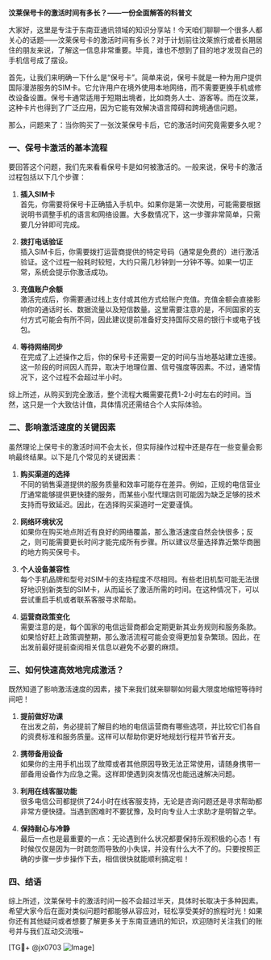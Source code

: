 **汶莱保号卡的激活时间有多长？——一份全面解答的科普文**

大家好，这里是专注于东南亚通讯领域的知识分享站！今天咱们聊聊一个很多人都关心的话题——汶莱保号卡的激活时间有多长？对于计划前往汶莱旅行或者长期居住的朋友来说，了解这一信息非常重要。毕竟，谁也不想到了目的地才发现自己的手机信号成了摆设。

首先，让我们来明确一下什么是“保号卡”。简单来说，保号卡就是一种为用户提供国际漫游服务的SIM卡。它允许用户在境外使用本地网络，而不需要更换手机或修改设备设置。保号卡通常适用于短期出境者，比如商务人士、游客等。而在汶莱，这种卡片也得到了广泛应用，因为它能有效解决语言障碍和跨境通信问题。

那么，问题来了：当你购买了一张汶莱保号卡后，它的激活时间究竟需要多久呢？

### 一、保号卡激活的基本流程

要回答这个问题，我们先来看看保号卡是如何被激活的。一般来说，保号卡的激活过程包括以下几个步骤：

1. **插入SIM卡**  
   首先，你需要将保号卡正确插入手机中。如果你是第一次使用，可能需要根据说明书调整手机的语言和网络设置。大多数情况下，这一步骤非常简单，只需要几分钟即可完成。

2. **拨打电话验证**  
   插入SIM卡后，你需要拨打运营商提供的特定号码（通常是免费的）进行激活验证。这个过程一般耗时较短，大约只需几秒钟到一分钟不等。如果一切正常，系统会提示你激活成功。

3. **充值账户余额**  
   激活完成后，你需要通过线上支付或其他方式给账户充值。充值金额会直接影响你的通话时长、数据流量以及短信数量。这里需要注意的是，不同国家的支付方式可能会有所不同，因此建议提前准备好支持国际交易的银行卡或电子钱包。

4. **等待网络同步**  
   在完成了上述操作之后，你的保号卡还需要一定的时间与当地基站建立连接。这一阶段的时间因人而异，取决于地理位置、信号强度等因素。不过，通常情况下，这个过程不会超过半小时。

综上所述，从购买到完全激活，整个流程大概需要花费1-2小时左右的时间。当然，这只是一个大致估计值，具体情况还需结合个人实际体验。

### 二、影响激活速度的关键因素

虽然理论上保号卡的激活时间不会太长，但实际操作过程中还是存在一些变量会影响最终结果。以下是几个常见的关键因素：

1. **购买渠道的选择**  
   不同的销售渠道提供的服务质量和效率可能存在差异。例如，正规的电信营业厅通常能够提供更快捷的服务，而某些小型代理店则可能因为缺乏足够的技术支持而导致延迟。因此，在选择购买渠道时一定要谨慎。

2. **网络环境状况**  
   如果你在购买地点附近有良好的网络覆盖，那么激活速度自然会快很多；反之，则可能需要更长时间才能完成所有步骤。所以建议尽量选择靠近繁华商圈的地方购买保号卡。

3. **个人设备兼容性**  
   每个手机品牌和型号对SIM卡的支持程度不尽相同。有些老旧机型可能无法很好地识别新类型的SIM卡，从而延长了激活所需的时间。在这种情况下，可以尝试重启手机或者联系客服寻求帮助。

4. **运营商政策变化**  
   需要注意的是，每个国家的电信运营商都会定期更新其业务规则和服务条款。如果恰好赶上政策调整期，那么激活流程可能会变得更加复杂繁琐。因此，在出发前最好提前查阅相关信息以避免不必要的麻烦。

### 三、如何快速高效地完成激活？

既然知道了影响激活速度的因素，接下来我们就来聊聊如何最大限度地缩短等待时间吧！

1. **提前做好功课**  
   在出发之前，务必提前了解目的地的电信运营商有哪些选项，并比较它们各自的资费标准和服务质量。这样可以帮助你更好地规划行程并节省开支。

2. **携带备用设备**  
   如果你的主用手机出现了故障或者其他原因导致无法正常使用，请随身携带一部备用设备作为应急之需。这样即使遇到突发情况也能迅速解决问题。

3. **利用在线客服功能**  
   很多电信公司都提供了24小时在线客服支持，无论是咨询问题还是寻求帮助都非常方便快捷。当遇到困难时不要犹豫，及时向专业人士求助才是明智之举。

4. **保持耐心与冷静**  
   最后一点也是最重要的一点：无论遇到什么状况都要保持乐观积极的心态！有时候仅仅是因为一时疏忽而导致的小失误，并没有什么大不了的。只要按照正确的步骤一步步操作下去，相信很快就能顺利搞定啦！

### 四、结语

综上所述，汶莱保号卡的激活时间一般不会超过半天，具体时长取决于多种因素。希望大家今后在面对类似问题时都能够从容应对，轻松享受美好的旅程时光！如果你还有其他疑问或者想要了解更多关于东南亚通讯的知识，欢迎随时关注我们的账号并与我们互动交流哦~

[TG💪+ @jx0703 ![Image](https://github.com/user-attachments/assets/dbca1d08-cadb-493c-b0ec-ad6f7a83f270)]